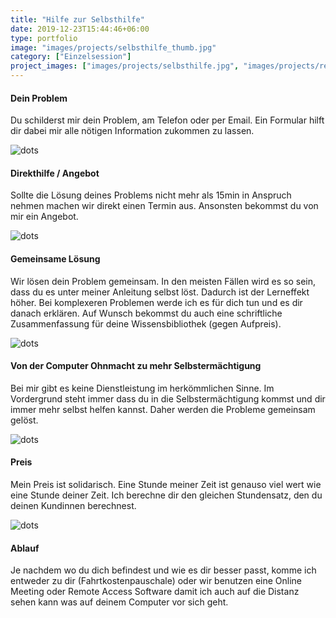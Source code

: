 ```yaml
---
title: "Hilfe zur Selbsthilfe"
date: 2019-12-23T15:44:46+06:00
type: portfolio
image: "images/projects/selbsthilfe_thumb.jpg"
category: ["Einzelsession"]
project_images: ["images/projects/selbsthilfe.jpg", "images/projects/remote-meeting.jpg",]
---
```


#### Dein Problem

Du schilderst mir dein Problem, am Telefon oder per Email. Ein Formular hilft dir dabei mir alle nötigen Information zukommen zu lassen.

![dots](/images/dots.png)

#### Direkthilfe / Angebot

Sollte die Lösung deines Problems nicht mehr als 15min in Anspruch nehmen machen wir direkt einen Termin aus.
Ansonsten bekommst du von mir ein Angebot.

![dots](/images/dots.png)

#### Gemeinsame Lösung
Wir lösen dein Problem gemeinsam. In den meisten Fällen wird es so sein, dass du es unter meiner Anleitung selbst löst.
Dadurch ist der Lerneffekt höher. Bei komplexeren Problemen werde ich es für dich tun und es dir danach erklären. Auf
Wunsch bekommst du auch eine schriftliche Zusammenfassung für deine Wissensbibliothek (gegen Aufpreis).


![dots](/images/dots.png)

#### Von der Computer Ohnmacht zu mehr Selbstermächtigung

Bei mir gibt es keine Dienstleistung im herkömmlichen Sinne. Im Vordergrund steht immer dass du in die Selbstermächtigung 
kommst und dir immer mehr selbst helfen kannst. Daher werden die Probleme gemeinsam gelöst.

![dots](/images/dots.png)

#### Preis

Mein Preis ist solidarisch. Eine Stunde meiner Zeit ist genauso viel wert wie eine Stunde deiner Zeit. Ich berechne dir 
den gleichen Stundensatz, den du deinen Kundinnen berechnest.

![dots](/images/dots.png)

#### Ablauf

Je nachdem wo du dich befindest und wie es dir besser passt, komme ich entweder zu dir (Fahrtkostenpauschale) oder wir 
benutzen eine Online Meeting oder Remote Access Software damit ich auch auf die Distanz sehen kann was auf deinem Computer 
vor sich geht. 
